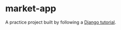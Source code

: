 # market-app
A practice project built by following a [Django tutorial](https://www.youtube.com/watch?v=ZxMB6Njs3ck&amp;ab_channel=freeCodeCamp.org).
